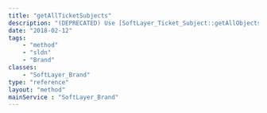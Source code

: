 ```yaml
---
title: "getAllTicketSubjects"
description: "(DEPRECATED) Use [SoftLayer_Ticket_Subject::getAllObjects](reference/datatypes/$1/#$2) method. "
date: "2018-02-12"
tags:
    - "method"
    - "sldn"
    - "Brand"
classes:
    - "SoftLayer_Brand"
type: "reference"
layout: "method"
mainService : "SoftLayer_Brand"
---
```

